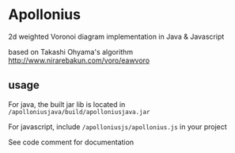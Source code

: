 # Apollonius
2d weighted Voronoi diagram implementation in Java &amp; Javascript

based on Takashi Ohyama's algorithm http://www.nirarebakun.com/voro/eawvoro 

## usage 

For java, the built jar lib is located in `/apolloniusjava/build/apolloniusjava.jar`

For javascript, include `/apolloniusjs/apollonius.js` in your project

See code comment for documentation

